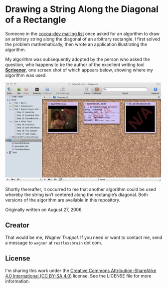 # Drawing a String Along the Diagonal of a Rectangle

Someone in the [cocoa-dev mailing list](https://lists.apple.com/mailman/listinfo/cocoa-dev) once asked for an algorithm to draw an arbitrary string along the diagonal of an arbitrary rectangle. I first solved the problem mathematically, then wrote an application illustrating the algorithm.

My algorithm was subsequently adopted by the person who asked the question, who happens to be the author of the excellent writing tool [**Scrivener**](https://www.literatureandlatte.com/scrivener.php), one screen shot of which appears below, showing where my algorithm was used.

![](scrivener.png)

Shortly thereafter, it occurred to me that another algorithm could be used whereby the string isn’t centered along the rectangle’s diagonal. Both versions of the algorithm are available in this repository.

Originally written on August 27, 2006.

## Creator

That would be me, _Wagner Truppel_. If you need or want to contact me, send a message to `wagner` at `restlessbrain` dot com.

## License

I'm sharing this work under the [Creative Commons Attribution-ShareAlike 4.0 International (CC BY-SA 4.0)](http://creativecommons.org/licenses/by-sa/4.0/) license. See the LICENSE file for more information.
